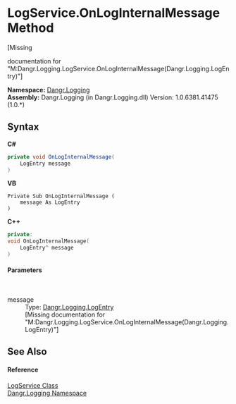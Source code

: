 # LogService.OnLogInternalMessage Method 
 

\[Missing <summary> documentation for "M:Dangr.Logging.LogService.OnLogInternalMessage(Dangr.Logging.LogEntry)"\]

**Namespace:**&nbsp;<a href="N_Dangr_Logging">Dangr.Logging</a><br />**Assembly:**&nbsp;Dangr.Logging (in Dangr.Logging.dll) Version: 1.0.6381.41475 (1.0.*)

## Syntax

**C#**<br />
``` C#
private void OnLogInternalMessage(
	LogEntry message
)
```

**VB**<br />
``` VB
Private Sub OnLogInternalMessage ( 
	message As LogEntry
)
```

**C++**<br />
``` C++
private:
void OnLogInternalMessage(
	LogEntry^ message
)
```


#### Parameters
&nbsp;<dl><dt>message</dt><dd>Type: <a href="T_Dangr_Logging_LogEntry">Dangr.Logging.LogEntry</a><br />\[Missing <param name="message"/> documentation for "M:Dangr.Logging.LogService.OnLogInternalMessage(Dangr.Logging.LogEntry)"\]</dd></dl>

## See Also


#### Reference
<a href="T_Dangr_Logging_LogService">LogService Class</a><br /><a href="N_Dangr_Logging">Dangr.Logging Namespace</a><br />